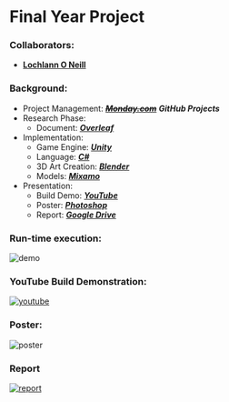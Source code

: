 <!--https://github.com/darsaveli/Readme-Markdown-Syntax-->

# Final Year Project

### Collaborators:
* **[Lochlann O Neill](https://www.lochlannoneill.com/)**

### Background:
* Project Management: ~~***[Monday.com](https://lochlannoneill.monday.com/boards/3393810677)***~~ ***GitHub Projects***
* Research Phase:
  * Document: ***[Overleaf](https://www.overleaf.com/project/631c9185df013681e446c601)***
* Implementation:
  * Game Engine: ***[Unity](https://unity.com/)***
  * Language: ***[C#](https://learn.microsoft.com/en-us/dotnet/csharp/)***
  * 3D Art Creation: ***[Blender](https://www.blender.org/)***
  * Models: ***[Mixamo](https://www.mixamo.com/)***
* Presentation:
  * Build Demo: ***[YouTube](https://www.youtube.com/watch?v=FLddmNlQsmI)***
  * Poster: ***[Photoshop](https://github.com/lochlannoneill/INTR8016-FinalYearProject-Unity/blob/main/Presentation/poster.png)***
  * Report: ***[Google Drive](https://drive.google.com/file/d/1BhyH0ZYfyij9_DidtuW9Glae_oQekhwR/view?usp=sharing)***

### Run-time execution:
![demo](https://github.com/lochlannoneill/INTR8016-FinalYearProject-Unity/blob/main/Presentation/demo.gif?raw=true)  

### YouTube Build Demonstration:
[![youtube](https://github.com/lochlannoneill/INTR8016-FinalYearProject-Unity/blob/main/Presentation/images_presentation_implementation/testing.png?raw=true)](https://www.youtube.com/watch?v=FLddmNlQsmI)  
<!--
<iframe width="560" height="315" src="https://www.youtube.com/embed/FLddmNlQsmI" title="YouTube video player" frameborder="0" allow="accelerometer; autoplay; clipboard-write; encrypted-media; gyroscope; picture-in-picture; web-share" allowfullscreen>   </iframe>
-->

### Poster:
![poster](https://github.com/lochlannoneill/INTR8016-FinalYearProject-Unity/blob/main/Presentation/poster.png?raw=true)  

### Report
[![report](https://github.com/lochlannoneill/INTR8016-FinalYearProject-Unity/blob/main/Presentation/images_report/report.png?raw=true)](https://drive.google.com/file/d/1BhyH0ZYfyij9_DidtuW9Glae_oQekhwR/view?usp=sharing)  
